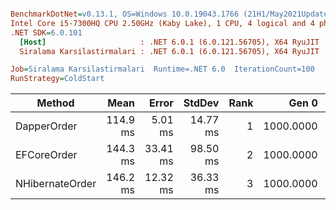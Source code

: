 ``` ini

BenchmarkDotNet=v0.13.1, OS=Windows 10.0.19043.1766 (21H1/May2021Update)
Intel Core i5-7300HQ CPU 2.50GHz (Kaby Lake), 1 CPU, 4 logical and 4 physical cores
.NET SDK=6.0.101
  [Host]                     : .NET 6.0.1 (6.0.121.56705), X64 RyuJIT  [AttachedDebugger]
  Siralama Karsilastirmalari : .NET 6.0.1 (6.0.121.56705), X64 RyuJIT

Job=Siralama Karsilastirmalari  Runtime=.NET 6.0  IterationCount=100  
RunStrategy=ColdStart  

```
|          Method |     Mean |    Error |   StdDev | Rank |     Gen 0 | Allocated |
|---------------- |---------:|---------:|---------:|-----:|----------:|----------:|
|     DapperOrder | 114.9 ms |  5.01 ms | 14.77 ms |    1 | 1000.0000 |      4 MB |
|     EFCoreOrder | 144.3 ms | 33.41 ms | 98.50 ms |    2 | 1000.0000 |     12 MB |
| NHibernateOrder | 146.2 ms | 12.32 ms | 36.33 ms |    3 | 1000.0000 |     12 MB |
